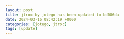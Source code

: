 ```yaml
---
layout: post
title: jtroc by jotego has been updated to bd086da
date: 2024-03-16 08:42:19 +0000
categories: [jotego, jtroc]
tags: [update]
---
```


